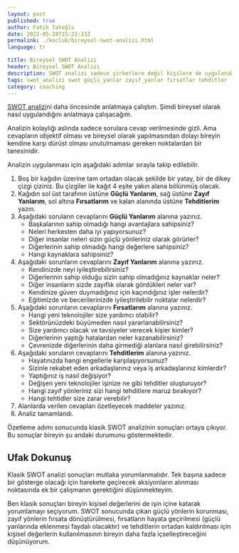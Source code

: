 ```yaml
---
layout: post
published: true
author: Fatih Tatoğlu
date: 2022-05-28T15:23:33Z
permalink: ./kocluk/bireysel-swot-analizi.html
language: tr

title: Bireysel SWOT Analizi
header: Bireysel SWOT Analizi
description: SWOT analizi sadece şirketlere değil kişilere de uygulanabilir. Genel uygulamanın üzerine bazı ek çalışmalarda eklemeye çalıştım.
tags: swot_analizi swot güçlü_yanlar zayıf_yanlar fırsatlar tehditler
category: coaching
---
```


[SWOT analizi](./kendime-notlar/swot-analizi.html "SWOT Analizi")ni daha öncesinde anlatmaya çalıştım. Şimdi bireysel olarak nasıl uygulandığını anlatmaya çalışacağım.

Analizin kolaylığı aslında sadece sorulara cevap verilmesinde gizli. Ama cevapların objektif olması ve bireysel olarak yapılmasından dolayı bireyin kendine karşı dürüst olması unutulmaması gereken noktalardan bir tanesinidir.

Analizin uygulanması için aşağıdaki adımlar sırayla takip edilebilir.

1. Boş bir kağıdın üzerine tam ortadan olacak şekilde bir yatay, bir de dikey çizgi çiziniz. Bu çizgiler ile kağıt 4 eşite yakın alana bölünmüş olacak.
2. Kağıdın sol üst tarafının üstüne **Güçlü Yanlarım**, sağ üstüne **Zayıf Yanlarım**, sol altına **Fırsatlarım** ve kalan alanında üstüne **Tehditlerim** yazın.
3. Aşağıdaki soruların cevaplarını **Güçlü Yanlarım** alanına yazınız.
    - Başkalarının sahip olmadığı hangi avantajlara sahipsiniz?
    - Neleri herkesten daha iyi yapıyorsunuz?
    - Diğer insanlar neleri sizin güçlü yönleriniz olarak görürler?
    - Diğerlerinin sahip olmadığı hangi değerlere sahipsiniz?
    - Hangi kaynaklara sahipsiniz?
4. Aşağıdaki sorunların cevaplarını **Zayıf Yanlarım** alanına yazınız.
    - Kendinizde neyi iyileştirebilirsiniz?
    - Diğerlerinin sahip olduğu sizin sahip olmadığınız kaynaklar neler?
    - Diğer insanların sizde zayıflık olarak gördükleri neler var?
    - Kendinize güven duymadığınız için kaçındığınız işler nelerdir?
    - Eğitimizde ve becerilerinizde iyileştirilebilir noktalar nelerdir?
5. Aşağıdaki sorunların cevaplarını **Fırsatlarım** alanına yazınız.
    - Hangi yeni teknolojiler size yardımcı olabilir?
    - Sektörünüzdeki büyümeden nasıl yararlanabilirsiniz?
    - Size yardımcı olacak ve tavsiyeler verecek kişier kimler?
    - Diğerlerinin yaptığı hatalardan neler kazanabilirsiniz?
    - Çevrenizde diğerlerinin daha girmediği alanlara nasıl girebilirsiniz?
6. Aşağıdaki soruların cevaplarını **Tehditlerim** alanına yazınız.
    - Hayatınızda hangi engellerle karşılaşıyorsunuz?
    - Sizinle rekabet eden arkadaşlarınız veya iş arkadaşlarınız kimlerdir?
    - Yaptığınız iş nasıl değişiyor?
    - Değişen yeni teknolojiler işinize ne gibi tehditler oluşturuyor?
    - Hangi zayıf yönleriniz sizi hangi tehditlere maruz bırakıyor?
    - Hangi tehtidler size zarar verebilir?
7. Alanlarda verilen cevapları özetleyecek maddeler yazınız.
8. Analiz tamamlandı.

Özetleme adımı sonucunda klasik SWOT analizinin sonuçları ortaya çıkıyor. Bu sonuçlar bireyin şu andaki durumunu göstermektedir.

## Ufak Dokunuş

Klasik SWOT analizi sonuçları mutlaka yorumlanmalıdır. Tek başına sadece bir gösterge olacağı için harekete geçirecek aksiyonların alınması noktasında ek bir çalışmanın gerektiğini düşünmekteyim.

Ben klasik sonuçları bireyin kişisel değerlerini de işin içine katarak yorumlamayı seçiyorum. SWOT sonucunda çıkan güçlü yönlerin korunması, zayıf yönlerin fırsata dönüştürülmesi, fırsatların hayata geçirilmesi (güçlü yanlarında eklenmesi faydalı olacaktır) ve tehditlerin ortadan kaldırılması için kişisel değerlerin kullanılmasının bireyin daha fazla içselleştireceğini düşünüyorum.
